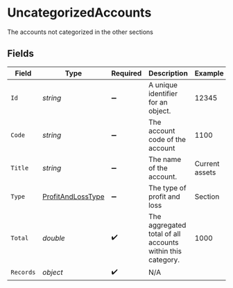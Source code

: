 # UncategorizedAccounts

The accounts not categorized in the other sections


## Fields

| Field                                                             | Type                                                              | Required                                                          | Description                                                       | Example                                                           |
| ----------------------------------------------------------------- | ----------------------------------------------------------------- | ----------------------------------------------------------------- | ----------------------------------------------------------------- | ----------------------------------------------------------------- |
| `Id`                                                              | *string*                                                          | :heavy_minus_sign:                                                | A unique identifier for an object.                                | 12345                                                             |
| `Code`                                                            | *string*                                                          | :heavy_minus_sign:                                                | The account code of the account                                   | 1100                                                              |
| `Title`                                                           | *string*                                                          | :heavy_minus_sign:                                                | The name of the account.                                          | Current assets                                                    |
| `Type`                                                            | [ProfitAndLossType](../../Models/Components/ProfitAndLossType.md) | :heavy_minus_sign:                                                | The type of profit and loss                                       | Section                                                           |
| `Total`                                                           | *double*                                                          | :heavy_check_mark:                                                | The aggregated total of all accounts within this category.        | 1000                                                              |
| `Records`                                                         | *object*                                                          | :heavy_check_mark:                                                | N/A                                                               |                                                                   |